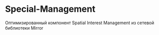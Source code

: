 # Special-Management
Оптимизированный компонент Spatial Interest Management из сетевой библиотеки Mirror
